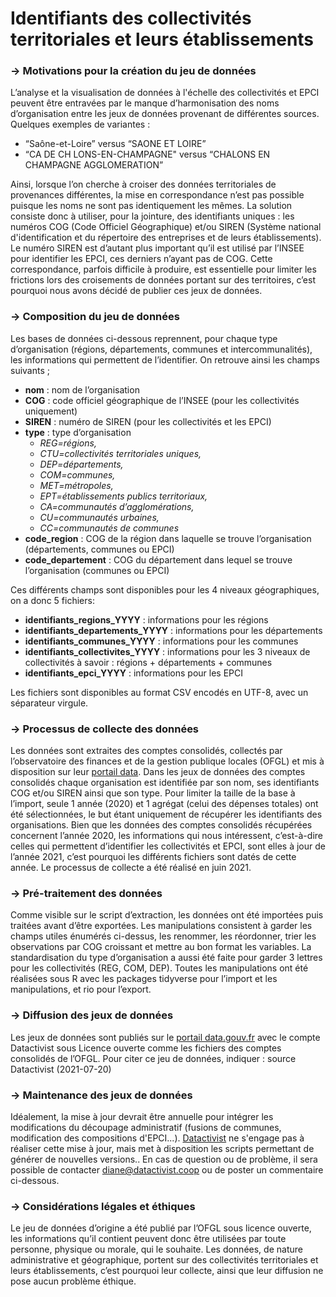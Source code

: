 # Identifiants des collectivités territoriales et leurs établissements


### → Motivations pour la création du jeu de données
L’analyse et la visualisation de données à l'échelle des collectivités et EPCI peuvent être entravées par le manque d’harmonisation des noms d’organisation entre les jeux de données provenant de différentes sources. Quelques exemples de variantes :
- “Saône-et-Loire” versus “SAONE ET LOIRE”
- “CA DE CH LONS-EN-CHAMPAGNE" versus “CHALONS EN CHAMPAGNE AGGLOMERATION”

Ainsi, lorsque l’on cherche à croiser des données territoriales de provenances différentes, la mise en correspondance n’est pas possible puisque les noms ne sont pas identiquement les mêmes. La solution consiste donc à utiliser, pour la jointure, des identifiants uniques : les numéros COG (Code Officiel Géographique) et/ou SIREN (Système national d'identification et du répertoire des entreprises et de leurs établissements). Le numéro SIREN est d’autant plus important qu’il est utilisé par l’INSEE pour identifier les EPCI, ces derniers n’ayant pas de COG. Cette correspondance, parfois difficile à produire, est essentielle pour limiter les frictions lors des croisements de données portant sur des territoires, c’est pourquoi nous avons décidé de publier ces jeux de données.

### → Composition du jeu de données
Les bases de données ci-dessous reprennent, pour chaque type d’organisation (régions, départements, communes et intercommunalités), les informations qui permettent de l’identifier. On retrouve ainsi les champs suivants ;
- **nom** : nom de l’organisation
- **COG** : code officiel géographique de l’INSEE (pour les collectivités uniquement)
- **SIREN** : numéro de SIREN (pour les collectivités et les EPCI)
- **type** : type d’organisation
    - _REG=régions,_
    - _CTU=collectivités territoriales uniques,_
    - _DEP=départements,_
    - _COM=communes,_ 
    - _MET=métropoles,_ 
    - _EPT=établissements publics territoriaux,_ 
    - _CA=communautés d’agglomérations,_ 
    - _CU=communautés urbaines,_ 
    - _CC=communautés de communes_
- **code_region** : COG de la région dans laquelle se trouve l’organisation (départements, communes ou EPCI) 
- **code_departement** : COG du département dans lequel se trouve l’organisation (communes ou EPCI) 

Ces différents champs sont disponibles pour les 4 niveaux géographiques, on a donc 5 fichiers:
- **identifiants_regions_YYYY** : informations pour les régions 
- **identifiants_departements_YYYY** : informations pour les départements
- **identifiants_communes_YYYY** : informations pour les communes
- **identifiants_collectivites_YYYY** : informations pour les 3 niveaux de collectivités à savoir : régions + départements + communes
- **identifiants_epci_YYYY** : informations pour les EPCI

Les fichiers sont disponibles au format CSV encodés en UTF-8, avec un séparateur virgule.

### → Processus de collecte des données
Les données sont extraites des comptes consolidés, collectés par l’observatoire des finances et de la gestion publique locales (OFGL) et mis à disposition sur leur [portail data](https://data.ofgl.fr/explore/?exclude.theme=INTERNE&sort=title).
Dans les jeux de données des comptes consolidés chaque organisation est identifiée par son nom, ses identifiants COG et/ou SIREN ainsi que son type. 
Pour limiter la taille de la base à l’import, seule 1 année (2020) et 1 agrégat (celui des dépenses totales) ont été sélectionnées, le but étant uniquement de récupérer les identifiants des organisations. Bien que les données des comptes consolidés récupérées concernent l’année 2020, les informations qui nous intéressent, c’est-à-dire celles qui permettent d’identifier les collectivités et EPCI, sont elles à jour de l’année 2021, c’est pourquoi les différents fichiers sont datés de cette année. 
Le processus de collecte a été réalisé en juin 2021.

### → Pré-traitement des données
Comme visible sur le script d’extraction, les données ont été importées puis traitées avant d’être exportées. Les manipulations consistent à garder les champs utiles énumérés ci-dessus, les renommer, les réordonner, trier les observations par COG croissant et mettre au bon format les variables. La standardisation du type d’organisation a aussi été faite pour garder 3 lettres pour les collectivités (REG, COM, DEP). 
Toutes les manipulations ont été réalisées sous R avec les packages tidyverse pour l’import et les manipulations, et rio pour l’export.

### → Diffusion des jeux de données
Les jeux de données sont publiés sur le [portail data.gouv.fr](http://data.gouv.fr/) avec le compte Datactivist sous Licence ouverte comme les fichiers des comptes consolidés de l’OFGL.
Pour citer ce jeu de données, indiquer : source Datactivist (2021-07-20) 

### → Maintenance des jeux de données
Idéalement, la mise à jour devrait être annuelle pour intégrer les modifications du découpage administratif (fusions de communes, modification des compositions d'EPCI...). [Datactivist](http://datactivist.coop/) ne s'engage pas à réaliser cette mise à jour, mais met à disposition les scripts permettant de générer de nouvelles versions..
En cas de question ou de problème, il sera possible de contacter diane@datactivist.coop ou de poster un commentaire ci-dessous.

### → Considérations légales et éthiques
Le jeu de données d’origine a été publié par l’OFGL sous licence ouverte, les informations qu’il contient peuvent donc être utilisées par toute personne, physique ou morale, qui le souhaite. Les données, de nature administrative et géographique, portent sur des collectivités territoriales et leurs établissements, c’est pourquoi leur collecte, ainsi que leur diffusion ne pose aucun problème éthique. 

